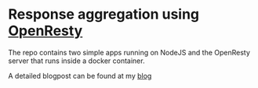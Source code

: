 # Response aggregation using [OpenResty](https://openresty.org/en/)

The repo contains two simple apps running on NodeJS and the OpenResty server that runs inside a docker container.

A detailed blogpost can be found at my [blog](https://www.letsconfigyou.com/2019/07/19/req-agg/)

